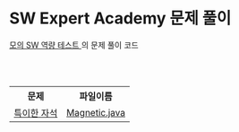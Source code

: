 # SW Expert Academy 문제 풀이

<a href="https://www.swexpertacademy.com/main/userpage/code/userProblemBoxDetail.do?probBoxId=AV5Po0AqAPwDFAUq&leftPage=1&curPage=userpage&userId=SWEAC">
모의 SW 역량 테스트
</a>의 문제 풀이 코드

<br><br>

<table style="width:100%" align="center">
  <tr>
    <th>문제</th>
    <th>파일이름</th> 
  </tr>
  <tr>
    <td>
      <a href="https://www.swexpertacademy.com/main/code/problem/problemDetail.do?contestProbId=AWIeV9sKkcoDFAVH&">
        특이한 자석
      </a>
    </td>
    <td>
      <a href="https://github.com/jinnyy/Algorithm/blob/master/swExpert/Magnetic.java">
        Magnetic.java
      </a>
    </td> 
  </tr>
</table>
